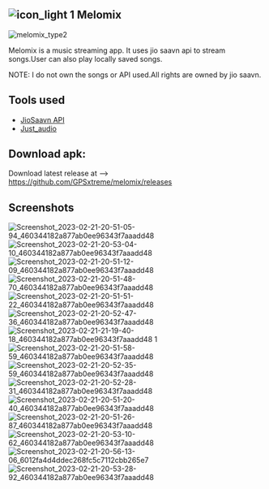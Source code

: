 ## ![icon_light 1](https://user-images.githubusercontent.com/86603322/220397041-c0276dec-bedd-46dc-9a77-9428fd3629ad.png) Melomix 

![melomix_type2](https://user-images.githubusercontent.com/86603322/221572081-ccc289a5-b370-4272-84ae-24c358722db5.png)

Melomix is a music streaming app.
It uses jio saavn api to stream songs.User can also play locally saved songs.

NOTE: I do not own the songs or API used.All rights are owned by jio saavn. 

## Tools used

- [JioSaavn API](https://docs.saavn.me/)
- [Just_audio](https://pub.dev/packages/just_audio)

## Download apk:
Download latest release at --> https://github.com/GPSxtreme/melomix/releases

## Screenshots


![Screenshot_2023-02-21-20-51-05-94_460344182a877ab0ee96343f7aaadd48](https://user-images.githubusercontent.com/86603322/220390952-626eef53-3b85-4a02-9482-19b8a3e2c183.png)
![Screenshot_2023-02-21-20-53-04-10_460344182a877ab0ee96343f7aaadd48](https://user-images.githubusercontent.com/86603322/220391146-73475c96-29e0-46b4-938d-89dc0da6b133.png)
![Screenshot_2023-02-21-20-51-12-09_460344182a877ab0ee96343f7aaadd48](https://user-images.githubusercontent.com/86603322/220391256-14c9d537-26d9-41cc-9321-2774ad314399.png)
![Screenshot_2023-02-21-20-51-48-70_460344182a877ab0ee96343f7aaadd48](https://user-images.githubusercontent.com/86603322/220391658-dd7d94dc-147d-4718-8c32-0c089e2cc5f5.png)
![Screenshot_2023-02-21-20-51-51-22_460344182a877ab0ee96343f7aaadd48](https://user-images.githubusercontent.com/86603322/220391686-b1f88cb5-dee9-4e29-a85b-b6386de86b07.png)
![Screenshot_2023-02-21-20-52-47-36_460344182a877ab0ee96343f7aaadd48](https://user-images.githubusercontent.com/86603322/220391737-d5dcd314-547b-4c97-b6b7-e3d1856ba609.png)
![Screenshot_2023-02-21-21-19-40-18_460344182a877ab0ee96343f7aaadd48 1](https://user-images.githubusercontent.com/86603322/220393559-d2214180-bdfb-46ae-8289-7ca13d0d5a95.png)
![Screenshot_2023-02-21-20-51-58-59_460344182a877ab0ee96343f7aaadd48](https://user-images.githubusercontent.com/86603322/220391929-24f4c5df-c812-4a60-a437-252ca62ecfec.png)
![Screenshot_2023-02-21-20-52-35-59_460344182a877ab0ee96343f7aaadd48](https://user-images.githubusercontent.com/86603322/220392072-a6b5d349-654a-4913-9bcd-6fbe951516ab.png)
![Screenshot_2023-02-21-20-52-28-31_460344182a877ab0ee96343f7aaadd48](https://user-images.githubusercontent.com/86603322/220392198-4d01db6e-c863-4059-ac83-fc628f926892.png)
![Screenshot_2023-02-21-20-51-20-40_460344182a877ab0ee96343f7aaadd48](https://user-images.githubusercontent.com/86603322/220392744-cea2cfda-49ca-4eca-bff0-dbf05430e4e5.png)
![Screenshot_2023-02-21-20-51-26-87_460344182a877ab0ee96343f7aaadd48](https://user-images.githubusercontent.com/86603322/220393022-41824ff6-fb33-4625-af31-f658d4e79d75.png)
![Screenshot_2023-02-21-20-53-10-62_460344182a877ab0ee96343f7aaadd48](https://user-images.githubusercontent.com/86603322/220393835-ad98fa87-92cc-419f-8468-ae542f9e8b57.png)
![Screenshot_2023-02-21-20-56-13-06_6012fa4d4ddec268fc5c7112cbb265e7](https://user-images.githubusercontent.com/86603322/220393716-2ec7c846-2d46-4e59-ae05-cfe3317dfecd.png)
![Screenshot_2023-02-21-20-53-28-92_460344182a877ab0ee96343f7aaadd48](https://user-images.githubusercontent.com/86603322/220392513-8b2f9201-35ba-4ebe-a6a0-046ee517502a.png)
